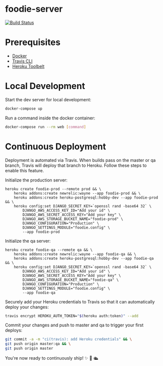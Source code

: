 # foodie-server

[![Build Status](https://travis-ci.org/tallerii/foodie-server.svg?branch=master)](https://travis-ci.org/tallerii/foodie-server)

# Prerequisites

- [Docker](https://docs.docker.com/docker-for-mac/install/)  
- [Travis CLI](http://blog.travis-ci.com/2013-01-14-new-client/)
- [Heroku Toolbelt](https://toolbelt.heroku.com/)

# Local Development

Start the dev server for local development:
```bash
docker-compose up
```

Run a command inside the docker container:

```bash
docker-compose run --rm web [command]
```

# Continuous Deployment

Deployment is automated via Travis. When builds pass on the master or qa branch, Travis will deploy that branch to Heroku. Follow these steps to enable this feature.

Initialize the production server:

```
heroku create foodie-prod --remote prod && \
    heroku addons:create newrelic:wayne --app foodie-prod && \
    heroku addons:create heroku-postgresql:hobby-dev --app foodie-prod && \
    heroku config:set DJANGO_SECRET_KEY=`openssl rand -base64 32` \
        DJANGO_AWS_ACCESS_KEY_ID="Add your id" \
        DJANGO_AWS_SECRET_ACCESS_KEY="Add your key" \
        DJANGO_AWS_STORAGE_BUCKET_NAME="foodie-prod" \
        DJANGO_CONFIGURATION="Production" \
        DJANGO_SETTINGS_MODULE="foodie.config" \
        --app foodie-prod
```

Initialize the qa server:

```
heroku create foodie-qa --remote qa && \
    heroku addons:create newrelic:wayne --app foodie-qa && \
    heroku addons:create heroku-postgresql:hobby-dev --app foodie-qa && \
    heroku config:set DJANGO_SECRET_KEY=`openssl rand -base64 32` \
        DJANGO_AWS_ACCESS_KEY_ID="Add your id" \
        DJANGO_AWS_SECRET_ACCESS_KEY="Add your key" \
        DJANGO_AWS_STORAGE_BUCKET_NAME="foodie-qa" \
        DJANGO_CONFIGURATION="Production" \
        DJANGO_SETTINGS_MODULE="foodie.config" \
        --app foodie-qa
```

Securely add your Heroku credentials to Travis so that it can automatically deploy your changes:

```bash
travis encrypt HEROKU_AUTH_TOKEN="$(heroku auth:token)" --add
```

Commit your changes and push to master and qa to trigger your first deploys:

```bash
git commit -a -m "ci(travis): add Heroku credentials" && \
git push origin master:qa && \
git push origin master
```

You're now ready to continuously ship! ✨ 💅 🛳
